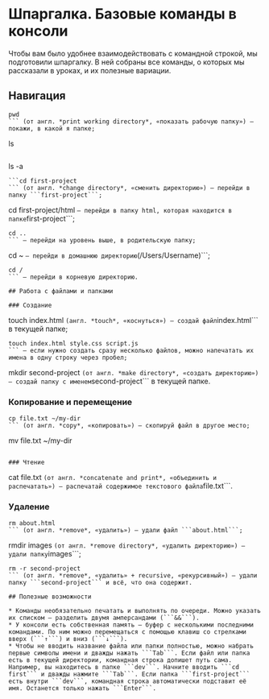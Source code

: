 # Шпаргалка. Базовые команды в консоли

Чтобы вам было удобнее взаимодействовать с командной строкой, мы подготовили шпаргалку. В ней собраны все команды, о которых мы рассказали в уроках, и их полезные вариации. 

## Навигация
```
pwd
``` (от англ. *print working directory*, «показать рабочую папку») — покажи, в какой я папке;
```
ls
``` (от англ. *list directory contents*, «отобразить содержимое директории») — покажи файлы и папки в текущей папке;
```
ls -a
``` — покажи также скрытые файлы и папки, названия которых начинаются с символа .;
```cd first-project
``` (от англ. *change directory*, «сменить директорию») — перейди в папку ```first-project```;
```
cd first-project/html
``` — перейди в папку html, которая находится в папке ```first-project```;
```
cd ..
``` — перейди на уровень выше, в родительскую папку;
```
cd ~
``` — перейди в домашнюю директорию ```(/Users/Username)```;
```
cd /
``` — перейди в корневую директорию.

## Работа с файлами и папками

### Создание
```
touch index.html
``` (англ. *touch*, «коснуться») — создай файл ```index.html``` в текущей папке;
```
touch index.html style.css script.js
``` — если нужно создать сразу несколько файлов, можно напечатать их имена в одну строку через пробел;
```
mkdir second-project
``` (от англ. *make directory*, «создать директорию») — создай папку с именем ```second-project``` в текущей папке.

### Копирование и перемещение
```
cp file.txt ~/my-dir
``` (от англ. *copy*, «копировать») — скопируй файл в другое место;
```
mv file.txt ~/my-dir
``` (от англ. *move*, «переместить») — перемести файл или папку в другое место.

### Чтение
```
cat file.txt
``` (от англ. *concatenate and print*, «объединить и распечатать») — распечатай содержимое текстового файла ```file.txt```.

### Удаление
```
rm about.html
``` (от англ. *remove*, «удалить») — удали файл ```about.html```;
```
rmdir images
``` (от англ. *remove directory*, «удалить директорию») — удали папку ```images```;
```
rm -r second-project
``` (от англ. *remove*, «удалить» + recursive, «рекурсивный») — удали папку ```second-project``` и всё, что она содержит.

## Полезные возможности

* Команды необязательно печатать и выполнять по очереди. Можно указать их списком — разделить двумя амперсандами (```&&```).
* У консоли есть собственная память — буфер с несколькими последними командами. По ним можно перемещаться с помощью клавиш со стрелками вверх (```↑```) и вниз (```↓```).
* Чтобы не вводить название файла или папки полностью, можно набрать первые символы имени и дважды нажать ```Tab```. Если файл или папка есть в текущей директории, командная строка допишет путь сама.
Например, вы находитесь в папке ```dev```. Начните вводить ```cd first``` и дважды нажмите ```Tab```. Если папка ```first-project``` есть внутри ```dev```, командная строка автоматически подставит её имя. Останется только нажать ```Enter```.